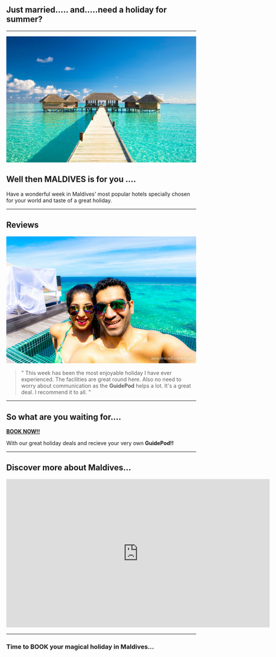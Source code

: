 
**Just married..... and.....need a holiday for summer?** 
---
---
![An image of of the Maldivian ocean](./static/images/maldivespic.jpg)

## Well then **MALDIVES** is for you ....
Have a wonderful week in Maldives' most popular hotels specially chosen for your world and taste of a great holiday.

---

## **Reviews**

![picture of a couple in maldives on holiday taking a selfie](./static/images/reviews.jpg)

> " This week has been the most enjoyable holiday I have ever experienced. The facilities are great round here. Also no need to worry about communication as the **GuidePod** helps a lot. It's a great deal. I recommend it to all. "

---

## So what are you waiting for.... 
[**BOOK NOW!!**](#Time-to-BOOK-your-magical-holiday-in-Maldives) 

With our great holiday deals and recieve your very own **GuidePod!!**

---
## Discover more about Maldives...
<iframe width="699" height="393" src="https://www.youtube.com/embed/ym7qyjIB3FM" frameborder="0" allow="accelerometer; autoplay; encrypted-media; gyroscope; picture-in-picture" allowfullscreen></iframe>



---

### **Time to BOOK your magical holiday in Maldives...**
